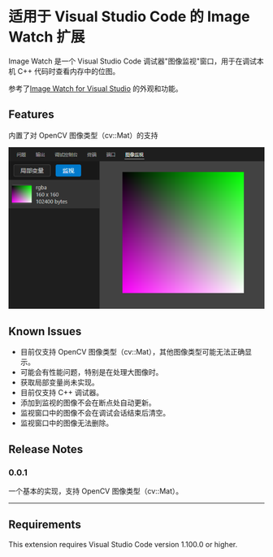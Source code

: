 # 适用于 Visual Studio Code 的 Image Watch 扩展

Image Watch 是一个 Visual Studio Code 调试器"图像监视"窗口，用于在调试本机 C++ 代码时查看内存中的位图。

参考了[Image Watch for Visual Studio](https://learn.microsoft.com/en-us/previous-versions/visualstudio/visual-studio-2015/debugger/image-watch/image-watch?view=vs-2015) 的外观和功能。

## Features

内置了对 OpenCV 图像类型（cv::Mat）的支持

![OpenCV Image Support](images/image0.png)

## Known Issues

- 目前仅支持 OpenCV 图像类型（cv::Mat），其他图像类型可能无法正确显示。
- 可能会有性能问题，特别是在处理大图像时。
- 获取局部变量尚未实现。
- 目前仅支持 C++ 调试器。
- 添加到监视的图像不会在断点处自动更新。
- 监视窗口中的图像不会在调试会话结束后清空。
- 监视窗口中的图像无法删除。

## Release Notes

### 0.0.1

一个基本的实现，支持 OpenCV 图像类型（cv::Mat）。

---

## Requirements

This extension requires Visual Studio Code version 1.100.0 or higher.
